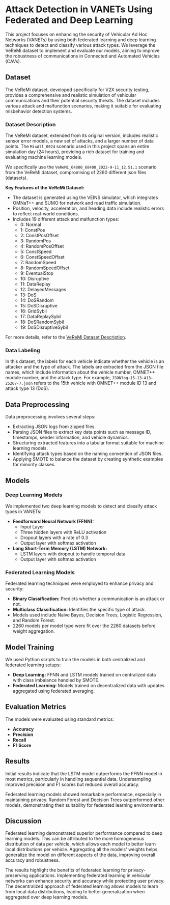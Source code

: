 # Attack Detection in VANETs Using Federated and Deep Learning

This project focuses on enhancing the security of Vehicular Ad Hoc Networks (VANETs) by using both federated learning and deep learning techniques to detect and classify various attack types. We leverage the VeReMi dataset to implement and evaluate our models, aiming to improve the robustness of communications in Connected and Automated Vehicles (CAVs).

## Dataset
The VeReMi dataset, developed specifically for V2X security testing, provides a comprehensive and realistic simulation of vehicular communications and their potential security threats. The dataset includes various attack and malfunction scenarios, making it suitable for evaluating misbehavior detection systems.

### Dataset Description
The VeReMi dataset, extended from its original version, includes realistic sensor error models, a new set of attacks, and a larger number of data points. The `MixAll_0024` scenario used in this project spans an entire simulation day (24 hours), providing a rich dataset for training and evaluating machine learning models.

We specifically use the `VeReMi_64800_68400_2022-9-11_12.51.1` scenario from the VeReMi dataset, compromising of 2260 different json files (datasets).

**Key Features of the VeReMi Dataset:**
- The dataset is generated using the VEINS simulator, which integrates OMNeT++ and SUMO for network and road traffic simulation.
- Position, velocity, acceleration, and heading data include realistic errors to reflect real-world conditions.
- Includes 19 different attack and malfunction types:
    - 0: Normal
    - 1: ConstPos
    - 2: ConstPosOffset
    - 3: RandomPos
    - 4: RandomPosOffset
    - 5: ConstSpeed
    - 6: ConstSpeedOffset
    - 7: RandomSpeed
    - 8: RandomSpeedOffset
    - 9: EventualStop
    - 10: Disruptive
    - 11: DataReplay
    - 12: DelayedMessages
    - 13: DoS
    - 14: DoSRandom
    - 15: DoSDisruptive
    - 16: GridSybil
    - 17: DataReplaySybil
    - 18: DoSRandomSybil
    - 19: DoSDisruptiveSybil

For more details, refer to the [VeReMi Dataset Description](https://ieeexplore.ieee.org/document/9149132).

### Data Labeling
In this dataset, the labels for each vehicle indicate whether the vehicle is an attacker and the type of attack. The labels are extracted from the JSON file names, which include information about the vehicle number, OMNET++ module number, and the attack type. For example, `JSONlog-15-13-A13-25207-7.json` refers to the 15th vehicle with OMNET++ module ID 13 and attack type 13 (DoS).

## Data Preprocessing
Data preprocessing involves several steps:
- Extracting JSON logs from zipped files.
- Parsing JSON files to extract key data points such as message ID, timestamps, sender information, and vehicle dynamics.
- Structuring extracted features into a tabular format suitable for machine learning models.
- Identifying attack types based on the naming convention of JSON files.
- Applying SMOTE to balance the dataset by creating synthetic examples for minority classes.

## Models

### Deep Learning Models
We implemented two deep learning models to detect and classify attack types in VANETs:
- **Feedforward Neural Network (FFNN):**
  - Input Layer
  - Three hidden layers with ReLU activation
  - Dropout layers with a rate of 0.3
  - Output layer with softmax activation
- **Long Short-Term Memory (LSTM) Network:**
  - LSTM layers with dropout to handle temporal data
  - Output layer with softmax activation

### Federated Learning Models
Federated learning techniques were employed to enhance privacy and security:
- **Binary Classification:** Predicts whether a communication is an attack or not.
- **Multiclass Classification:** Identifies the specific type of attack.
- Models used include Naive Bayes, Decision Trees, Logistic Regression, and Random Forest. 
- 2260 models per model type were fit over the 2260 datasets before weight aggregation.

## Model Training
We used Python scripts to train the models in both centralized and federated learning setups:
- **Deep Learning:** FFNN and LSTM models trained on centralized data with class imbalance handled by SMOTE.
- **Federated Learning:** Models trained on decentralized data with updates aggregated using federated averaging.  

## Evaluation Metrics
The models were evaluated using standard metrics:
- **Accuracy**
- **Precision**
- **Recall**
- **F1 Score**

## Results

Initial results indicate that the LSTM model outperforms the FFNN model in most metrics, particularly in handling sequential data. Undersampling improved precision and F1 scores but reduced overall accuracy.

Federated learning models showed remarkable performance, especially in maintaining privacy. Random Forest and Decision Trees outperformed other models, demonstrating their suitability for federated learning environments.


## Discussion
Federated learning demonstrated superior performance compared to deep learning models. This can be attributed to the more homogeneous distribution of data per vehicle, which allows each model to better learn local distributions per vehicle. Aggregating all the models' weights helps generalize the model on different aspects of the data, improving overall accuracy and robustness.

The results highlight the benefits of federated learning for privacy-preserving applications. Implementing federated learning in vehicular networks can enhance security and accuracy while protecting user privacy. The decentralized approach of federated learning allows models to learn from local data distributions, leading to better generalization when aggregated over deep learning models.